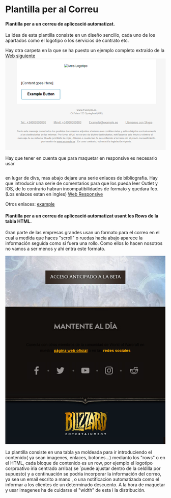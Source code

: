 # Plantilla per al Correu #

#### Plantilla per a un correu de apliccació automatizat. ####

La idea de esta plantilla consiste en un diseño sencillo, cada uno de los apartados como el logotipo o los servicios de contrato etc.

Hay otra carpeta en la que se ha puesto un ejemplo completo extraido de la [Web siguiente](https://webdesign.tutsplus.com/tutorials/creating-a-future-proof-responsive-email-without-media-queries--cms-23919)
![alt text](plantilla.PNG "Plantilla")

Hay que tener en cuenta que para maquetar en responsive es necesario usar <table></table> en lugar de divs, mas abajo dejare una serie enlaces de bibliografia. Hay que introducir una serie de comentarios para que los pueda leer Outlet y IOS, de lo contrario habran incompatibilidades de formato y quedara feo.
(Los enlaces estan en ingles)
[Web Responsive](https://webdesign.tutsplus.com/tutorials/creating-a-future-proof-responsive-email-without-media-queries--cms-23919/ "Web responsive")

Otros enlaces:
[example](https://www.smashingmagazine.com/2017/01/introduction-building-sending-html-email-for-web-developers/ "Guia del web responsive cona algunos enlaces")


#### Plantilla per a un correu de apliccació automatizat usant les Rows de la tabla HTML. ####
Gran parte de las empresas grandes usan un formato para el correo en el cual a medida que haces "scroll" o ruedas hacia abajo aparece la información seguida como si fuera una rollo. Como ellos lo hacen nosotros no vamos a ser menos y ahi entra este formato. 

![alt text](plantilla-correo-automatizado.PNG "Ejemplo de correo automatizado")

La plantilla consiste en una tabla ya moldeada para ir introduciendo el contenido( ya sean imagenes, enlaces, botones...) medianto los "rows" o <tr><td></td></tr> en el HTML, cada bloque de contenido es un row, por ejemplo el logotipo corproativo iria centrado arriba( se `puede ajustar dentro de la celdilla por supuesto) y a continuación se podria incorporar la información del correo, ya sea un email escrito a mano , o una notificacion automatizada como el informar a los clientes de un determinado descuento. A la hora de maquetar y usar imagenes ha de cuidarse el "width" de esta i la distribución. 